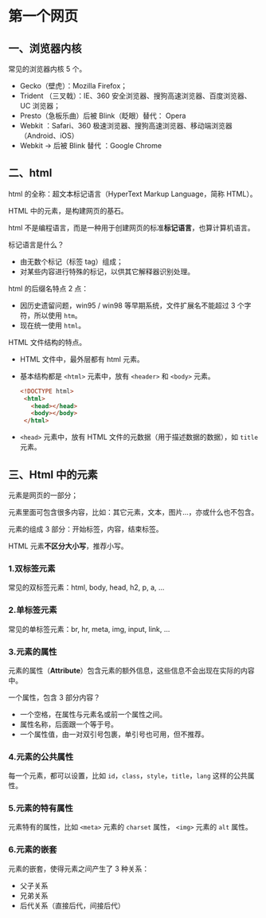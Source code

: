 # 第一个网页

## 一、浏览器内核

常见的浏览器内核 5 个。

- Gecko（壁虎）：Mozilla Firefox；
- Trident （三叉戟）：IE、360 安全浏览器、搜狗高速浏览器、百度浏览器、UC 浏览器；
- Presto（急板乐曲）后被 Blink（眨眼）替代： Opera
- Webkit ：Safari、360 极速浏览器、搜狗高速浏览器、移动端浏览器（Android、iOS）
- Webkit -> 后被 Blink 替代 ：Google Chrome

## 二、html

html 的全称：超文本标记语言（HyperText Markup Language，简称 HTML）。

HTML 中的元素，是构建网页的基石。

html 不是编程语言，而是一种用于创建网页的标准**标记语言**，也算计算机语言。

标记语言是什么？

- 由无数个标记（标签 tag）组成；
- 对某些内容进行特殊的标记，以供其它解释器识别处理。

html 的后缀名特点 2 点：

- 因历史遗留问题，win95 / win98 等早期系统，文件扩展名不能超过 3 个字符，所以使用 `htm`。
- 现在统一使用 `html`。

HTML 文件结构的特点。

- HTML 文件中，最外层都有 html 元素。
- 基本结构都是 `<html>` 元素中，放有 `<header>` 和 `<body>` 元素。

  ```html
  <!DOCTYPE html>
   <html>
     <head></head>
     <body></body>
   </html>
  ```

- `<head>` 元素中，放有 HTML 文件的元数据（用于描述数据的数据），如 `title` 元素。

## 三、Html 中的元素

元素是网页的一部分；

元素里面可包含很多内容，比如：其它元素，文本，图片...，亦或什么也不包含。

元素的组成 3 部分：开始标签，内容，结束标签。

HTML 元素**不区分大小写**，推荐小写。

### 1.双标签元素

常见的双标签元素：html, body, head, h2, p, a, ...

### 2.单标签元素

常见的单标签元素：br, hr, meta, img, input, link, ...

### 3.元素的属性

元素的属性（**Attribute**）包含元素的额外信息，这些信息不会出现在实际的内容中。

一个属性，包含 3 部分内容？

- 一个空格，在属性与元素名或前一个属性之间。
- 属性名称，后面跟一个等于号。
- 一个属性值，由一对双引号包裹，单引号也可用，但不推荐。

### 4.元素的公共属性

每一个元素，都可以设置，比如 `id`，`class`，`style`，`title`，`lang` 这样的公共属性。

### 5.元素的特有属性

元素特有的属性，比如 `<meta>` 元素的 `charset` 属性， `<img>` 元素的 `alt` 属性。

### 6.元素的嵌套

元素的嵌套，使得元素之间产生了 3 种关系：

- 父子关系
- 兄弟关系
- 后代关系（直接后代，间接后代）
